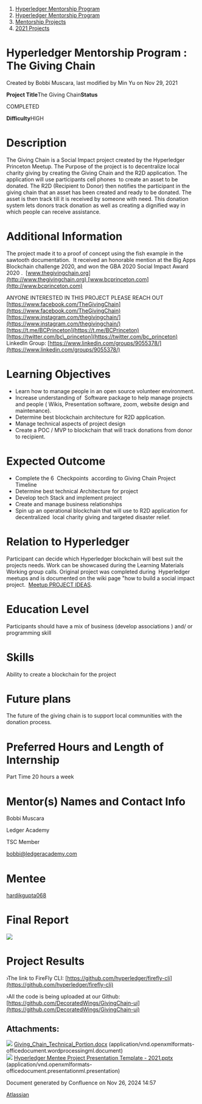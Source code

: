 1. [Hyperledger Mentorship Program](index.html)
2. [Hyperledger Mentorship Program](Hyperledger-Mentorship-Program_21954571.html)
3. [Mentorship Projects](Mentorship-Projects_21954604.html)
4. [2021 Projects](2021-Projects_21964295.html)

# Hyperledger Mentorship Program : The Giving Chain

Created by Bobbi Muscara, last modified by Min Yu on Nov 29, 2021

**Project Title**The Giving Chain**Status**

COMPLETED

**Difficulty**HIGH

# Description

The Giving Chain is a Social Impact project created by the Hyperledger Princeton Meetup. The Purpose of the project is to decentralize local charity giving by creating the Giving Chain and the R2D application. The application will use participants cell phones  to create an asset to be donated. The R2D (Recipient to Donor) then notifies the participant in the giving chain that an asset has been created and ready to be donated. The asset is then track till it is received by someone with need. This donation system lets donors track donation as well as creating a dignified way in which people can receive assistance.  

# Additional Information

The project made it to a proof of concept using the fish example in the sawtooth documentation.  It received an honorable mention at the Big Apps Blockchain challenge 2020, and won the GBA 2020 Social Impact Award 2020 .  [www.thegivingchain.org](http://www.thegivingchain.org) [www.bcprinceton.com](http://www.bcprinceton.com)

ANYONE INTERESTED IN THIS PROJECT PLEASE REACH OUT  
[https://www.facebook.com/TheGivingChain](https://www.facebook.com/TheGivingChain)  
[https://www.instagram.com/thegivingchain/](https://www.instagram.com/thegivingchain/)  
[https://t.me/BCPrinceton](https://t.me/BCPrinceton)  
[https://twitter.com/bc\_princeton](https://twitter.com/bc_princeton)  
LinkedIn Group: ​[https://www.linkedin.com/groups/9055378/](https://www.linkedin.com/groups/9055378/)

# Learning Objectives

- Learn how to manage people in an open source volunteer environment.
- Increase understanding of  Software package to help manage projects and people ( Wikis, Presentation software, zoom, website design and maintenance).
- Determine best blockchain architecture for R2D application.
- Manage technical aspects of project design
- Create a POC / MVP to blockchain that will track donations from donor to recipient.

# Expected Outcome

- Complete the 6  Checkpoints  according to Giving Chain Project Timeline
- Determine best technical Architecture for project
- Develop tech Stack and implement project
- Create and manage business relationships
- Spin up an operational blockchain that will use to R2D application for decentralized  local charity giving and targeted disaster relief.

# Relation to Hyperledger

Participant can decide which Hyperledger blockchain will best suit the projects needs. Work can be showcased during the Learning Materials Working group calls. Original project was completed during  Hyperledger meetups and is documented on the wiki page "how to build a social impact project.  [Meetup PROJECT IDEAS](https://lf-hyperledger.atlassian.net/wiki/spaces/LMDWG/pages/18713539/Meetup+PROJECT+IDEAS).

# Education Level

Participants should have a mix of business (develop associations ) and/ or  programming skill 

# Skills

Ability to create a blockchain for the project 

# Future plans

The future of the giving chain is to support local communities with the donation process. 

# Preferred Hours and Length of Internship

Part Time 20 hours a week

# Mentor(s) Names and Contact Info

Bobbi Muscara

Ledger Academy

TSC Member

[bobbi@ledgeracademy.com](mailto:bobbi@ledgeracademy.com)

# Mentee

[hardikgupta068](https://lf-hyperledger.atlassian.net/wiki/people/5e1c97b0b5771b0ca44100c0?ref=confluence)

# Final Report

[![](attachments/thumbnails/21957087/21966081)](attachments/21957087/21966081.pptx)

# Project Results

›The link to FireFly CLI: [https://github.com/hyperledger/firefly-cli](https://github.com/hyperledger/firefly-cli)

›All the code is being uploaded at our Github: [https://github.com/DecoratedWings/GivingChain-ui](https://github.com/DecoratedWings/GivingChain-ui)

## Attachments:

![](images/icons/bullet_blue.gif) [Giving\_Chain\_Technical\_Portion.docx](attachments/21957087/21966079.docx) (application/vnd.openxmlformats-officedocument.wordprocessingml.document)  
![](images/icons/bullet_blue.gif) [Hyperledger Mentee Project Presentation Template - 2021.pptx](attachments/21957087/21966081.pptx) (application/vnd.openxmlformats-officedocument.presentationml.presentation)

Document generated by Confluence on Nov 26, 2024 14:57

[Atlassian](http://www.atlassian.com/)
